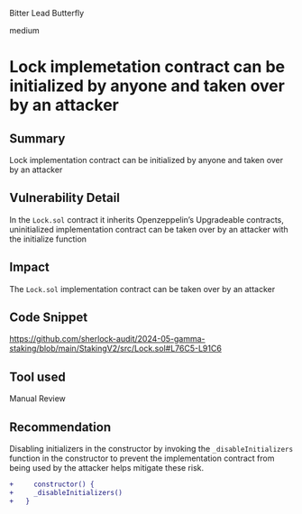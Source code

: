 Bitter Lead Butterfly

medium

# Lock implemetation contract can be initialized by anyone and taken over by an attacker

## Summary
Lock implementation contract can be initialized by anyone and taken over by an attacker

## Vulnerability Detail
In the `Lock.sol` contract it inherits Openzeppelin’s Upgradeable contracts, uninitialized implementation contract can be taken over by an attacker with the initialize function

## Impact
The  `Lock.sol` implementation contract can be taken over by an attacker

## Code Snippet
https://github.com/sherlock-audit/2024-05-gamma-staking/blob/main/StakingV2/src/Lock.sol#L76C5-L91C6

## Tool used
Manual Review

## Recommendation
Disabling initializers in the constructor by invoking the `_disableInitializers` function in the constructor to prevent the implementation contract from being used by the attacker helps mitigate these risk.
 ```diff
+     constructor() {
+     _disableInitializers()
+   }
```
